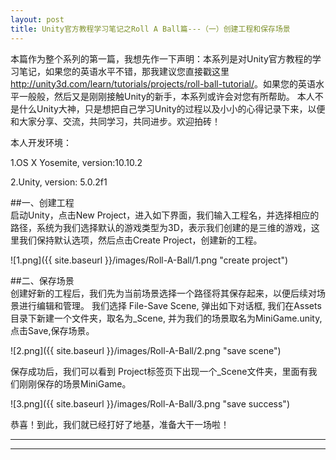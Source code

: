 ```yaml
---
layout: post
title: Unity官方教程学习笔记之Roll A Ball篇---（一）创建工程和保存场景
---
```



本篇作为整个系列的第一篇，我想先作一下声明：本系列是对Unity官方教程的学习笔记，如果您的英语水平不错，那我建议您直接戳这里<http://unity3d.com/learn/tutorials/projects/roll-ball-tutorial/>。如果您的英语水平一般般，然后又是刚刚接触Unity的新手，本系列或许会对您有所帮助。 本人不是什么Unity大神，只是想把自己学习Unity的过程以及小小的心得记录下来，以便和大家分享、交流，共同学习，共同进步。欢迎拍砖！



本人开发环境：

1.OS X Yosemite, version:10.10.2

2.Unity, version: 5.0.2f1

##一、创建工程  
启动Unity，点击New Project，进入如下界面，我们输入工程名，并选择相应的路径，系统为我们选择默认的游戏类型为3D，表示我们创建的是三维的游戏，这里我们保持默认选项，然后点击Create Project，创建新的工程。  

![1.png]({{ site.baseurl }}/images/Roll-A-Ball/1.png "create project")  


##二、保存场景  
创建好新的工程后，我们先为当前场景选择一个路径将其保存起来，以便后续对场景进行编辑和管理。
我们选择 File-Save Scene, 弹出如下对话框, 我们在Assets目录下新建一个文件夹，取名为_Scene,  并为我们的场景取名为MiniGame.unity, 点击Save,保存场景。  

![2.png]({{ site.baseurl }}/images/Roll-A-Ball/2.png "save scene")  


保存成功后，我们可以看到 Project标签页下出现一个_Scene文件夹，里面有我们刚刚保存的场景MiniGame。  

![3.png]({{ site.baseurl }}/images/Roll-A-Ball/3.png "save success")  


恭喜！到此，我们就已经打好了地基，准备大干一场啦！


----
****